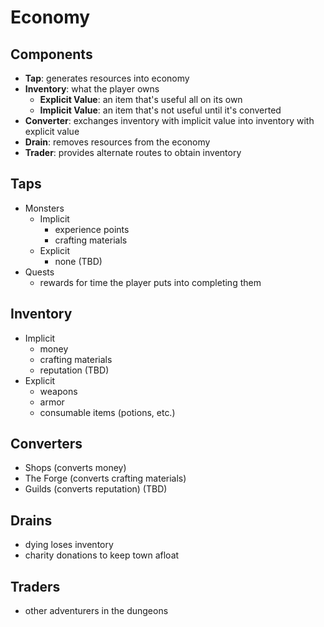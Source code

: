 # Economy

## Components

- **Tap**: generates resources into economy
- **Inventory**: what the player owns
  - **Explicit Value**: an item that's useful all on its own
  - **Implicit Value**: an item that's not useful until it's converted
- **Converter**: exchanges inventory with implicit value into inventory with explicit value
- **Drain**: removes resources from the economy
- **Trader**: provides alternate routes to obtain inventory


## Taps

- Monsters
  - Implicit
    - experience points
    - crafting materials
  - Explicit
    - none (TBD)
- Quests
  - rewards for time the player puts into completing them

## Inventory

- Implicit
  - money
  - crafting materials
  - reputation (TBD)
- Explicit
  - weapons
  - armor
  - consumable items (potions, etc.)

## Converters

- Shops (converts money)
- The Forge (converts crafting materials)
- Guilds (converts reputation) (TBD)

## Drains

- dying loses inventory
- charity donations to keep town afloat

## Traders

- other adventurers in the dungeons
